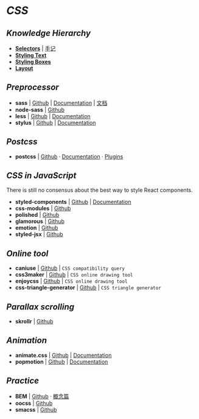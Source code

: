 # _CSS_

## _Knowledge Hierarchy_

- [**Selectors**](https://developer.mozilla.org/en-US/docs/Web/CSS/CSS_Selectors) | [手记](css/selectors.md)
- [**Styling Text**](https://developer.mozilla.org/en-US/docs/Learn/CSS/Styling_text)
- [**Styling Boxes**](https://developer.mozilla.org/en-US/docs/Learn/CSS/Styling_boxes)
- [**Layout**](https://developer.mozilla.org/en-US/docs/Learn/CSS/CSS_layout)


## _Preprocessor_

- **sass** | [Github](https://github.com/sass/sass) | [Documentation](http://sass-lang.com/documentation/file.SASS_REFERENCE.html) | [文档](https://www.sass.hk/docs/)
- **node-sass** | [Github](https://github.com/sass/node-sass)
- **less** | [Github](https://github.com/less/less.js) | [Documentation](http://lesscss.org/)
- **stylus** | [Github](https://github.com/stylus/stylus) | [Documentation](http://stylus-lang.com/)


## _Postcss_

- **postcss** | [Github](https://github.com/postcss/postcss) · [Documentation](https://github.com/postcss/postcss) · [Plugins](https://github.com/postcss/postcss/blob/master/docs/plugins.md)


## _CSS in JavaScript_

There is still no consensus about the best way to style React components.

- **styled-components** | [Github](https://github.com/styled-components/styled-components) | [Documentation](https://www.styled-components.com/)
- **css-modules** | [Github](https://github.com/css-modules/css-modules)
- **polished** | [Github](https://github.com/styled-components/polished)
- **glamorous** | [Github](https://github.com/paypal/glamorous)
- **emotion** | [Github](https://github.com/emotion-js/emotion)
- **styled-jsx** | [Github](https://github.com/zeit/styled-jsx)


## _Online tool_

- **caniuse** | [Github](http://caniuse.com/) | `CSS compatibility query`
- **css3maker** | [Github](http://www.css3maker.com/) | `CSS online drawing tool`
- **enjoycss** | [Github](http://enjoycss.com/) | `CSS online drawing tool`
- **css-triangle-generator** | [Github](http://apps.eky.hk/css-triangle-generator/) | `CSS triangle generator`


## _Parallax scrolling_

- **skrollr** | [Github](https://github.com/Prinzhorn/skrollr)


## _Animation_

- **animate.css** | [Github](https://github.com/daneden/animate.css) | [Documentation](https://daneden.github.io/animate.css/)
- **popmotion** | [Github](https://github.com/Popmotion/popmotion) | [Documentation](https://popmotion.io/)


## _Practice_

- **BEM** | [Github](https://getbem.com/) · [概念篇](https://www.w3cplus.com/css/oocss-concept)
- **oocss** | [Github](http://oocss.org/)
- **smacss** | [Github](https://smacss.com/)

